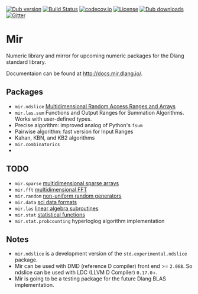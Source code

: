 [![Dub version](https://img.shields.io/dub/v/mir.svg)](http://code.dlang.org/packages/mir)
[![Build Status](https://travis-ci.org/DlangScience/mir.svg?branch=master)](https://travis-ci.org/DlangScience/mir)
[![codecov.io](https://codecov.io/github/DlangScience/mir/coverage.svg?branch=master)](https://codecov.io/github/DlangScience/mir?branch=master)
[![License](https://img.shields.io/dub/l/mir.svg)](http://code.dlang.org/packages/mir)
[![Dub downloads](https://img.shields.io/dub/dt/mir.svg)](http://code.dlang.org/packages/mir)
[![Gitter](https://img.shields.io/gitter/room/DlangScience/public.svg)](https://gitter.im/DlangScience/public)

Mir
======
Numeric library and mirror for upcoming numeric packages for the Dlang standard library.

Documentaion can be found at http://docs.mir.dlang.io/.

## Packages
 - `mir.ndslice` [Multidimensional Random Access Ranges and Arrays](http://dlang.org/phobos-prerelease/std_experimental_ndslice.html)
 - `mir.las.sum` Functions and Output Ranges for Summation Algorithms. Works with user-defined types.
  - Precise algorithm: improved analog of Python's `fsum`
  - Pairwise algorithm: fast version for Input Ranges
  - Kahan, KBN, and KB2 algorithms
 - `mir.combinatorics`
  - 

## TODO
 - `mir.sparse` [multidimensional sparse arrays](https://github.com/DlangScience/mir/issues/43)
 - `mir.fft` [multidimensional FFT](https://github.com/DlangScience/mir/issues/45)
 - `mir.random` [non-uniform random generators](https://github.com/DlangScience/mir/issues/46)
 - `mir.data` [sci data formats](https://github.com/DlangScience/mir/issues/47)
 - `mir.las` [linear algebra subroutines](https://github.com/DlangScience/mir/issues/48)
 - `mir.stat` [statistical functions](https://github.com/DlangScience/mir/issues/49)
  - `mir.stat.probcounting` hyperloglog algorithm implementation


## Notes
- `mir.ndslice` is a development version of the `std.experimental.ndslice` package.
- Mir can be used with DMD (reference D compiler) front end >= `2.068`. So ndslice can be used with LDC (LLVM D Compiler) `0.17.0`+.
- Mir is going to be a testing package for the future Dlang BLAS implementation.
